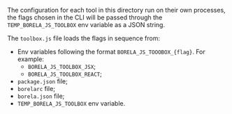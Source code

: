 The configuration for each tool in this directory run on their own processes,
the flags chosen in the CLI will be passed through the `TEMP_BORELA_JS_TOOLBOX`
env variable as a JSON string.

The `toolbox.js` file loads the flags in sequence from:

* Env variables following the format `BORELA_JS_TOOOBOX_{flag}`. For example:
  * `BORELA_JS_TOOLBOX_JSX`;
  * `BORELA_JS_TOOLBOX_REACT`;
* `package.json` file;
* `borelarc` file;
* `borela.json` file;
* `TEMP_BORELA_JS_TOOLBOX` env variable.
